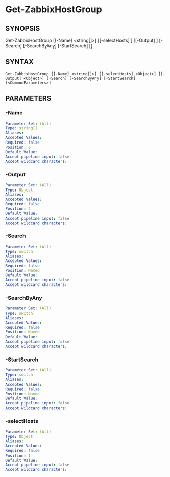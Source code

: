 ﻿---
external help file: PowerZabbix-help.xml
schema: 2.0.0
---

# Get-ZabbixHostGroup

## SYNOPSIS <!--!= @#Synop !-->

Get-ZabbixHostGroup [[-Name] <string[]>] [[-selectHosts] <Object>] [[-Output] <Object>] [-Search] [-SearchByAny] [-StartSearch] [<CommonParameters>]


## SYNTAX <!--!= @#Syntax !-->

```
Get-ZabbixHostGroup [[-Name] <string[]>] [[-selectHosts] <Object>] [[-Output] <Object>] [-Search] [-SearchByAny] [-StartSearch] [<CommonParameters>]
```

## PARAMETERS <!--!= @#Params !-->

### -Name

```yml
Parameter Set: (All)
Type: string[]
Aliases: 
Accepted Values: 
Required: false
Position: 0
Default Value: 
Accept pipeline input: false
Accept wildcard characters: 
```

### -Output

```yml
Parameter Set: (All)
Type: Object
Aliases: 
Accepted Values: 
Required: false
Position: 2
Default Value: 
Accept pipeline input: false
Accept wildcard characters: 
```

### -Search

```yml
Parameter Set: (All)
Type: switch
Aliases: 
Accepted Values: 
Required: false
Position: Named
Default Value: 
Accept pipeline input: false
Accept wildcard characters: 
```

### -SearchByAny

```yml
Parameter Set: (All)
Type: switch
Aliases: 
Accepted Values: 
Required: false
Position: Named
Default Value: 
Accept pipeline input: false
Accept wildcard characters: 
```

### -StartSearch

```yml
Parameter Set: (All)
Type: switch
Aliases: 
Accepted Values: 
Required: false
Position: Named
Default Value: 
Accept pipeline input: false
Accept wildcard characters: 
```

### -selectHosts

```yml
Parameter Set: (All)
Type: Object
Aliases: 
Accepted Values: 
Required: false
Position: 1
Default Value: 
Accept pipeline input: false
Accept wildcard characters: 
```